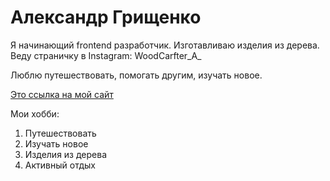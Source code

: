 # Александр Грищенко

Я начинающий frontend разработчик. Изготавливаю изделия из дерева. Веду страничку в Instagram: WoodCarfter_A_

Люблю путешествовать, помогать другим, изучать новое.

[Это ссылка на мой сайт](http://woodcrafter.great-site.net)

Мои хобби:
1. Путешествовать
1. Изучать новое
1. Изделия из дерева
1. Активный отдых